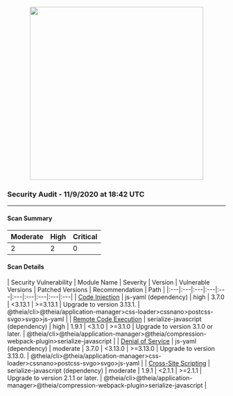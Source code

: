 <div align='center'><br /><img src="https://raw.githubusercontent.com/theia-ide/security-audit/master/assets/security-header.png" width="400px"/></div>

### Security Audit - 11/9/2020 at 18:42 UTC
-- -

#### Scan Summary

| Moderate | High | Critical |
|:---|:---|:---|
| 2 | 2 | 0 |


#### Scan Details

| Security Vulnerability | Module Name | Severity | Version | Vulnerable Versions | Patched Versions | Recommendation | Path |
|:---|:---|:---|:---|:---|:---|:---|:---|:---|:---|
| [Code Injection](https://npmjs.com/advisories/813) | js-yaml (dependency) | high | 3.7.0 | <3.13.1 | >=3.13.1 | Upgrade to version 3.13.1. | @theia/cli>@theia/application-manager>css-loader>cssnano>postcss-svgo>svgo>js-yaml |
| [Remote Code Execution](https://npmjs.com/advisories/1548) | serialize-javascript (dependency) | high | 1.9.1 | <3.1.0 | >=3.1.0 | Upgrade to version 3.1.0 or later. | @theia/cli>@theia/application-manager>@theia/compression-webpack-plugin>serialize-javascript |
| [Denial of Service](https://npmjs.com/advisories/788) | js-yaml (dependency) | moderate | 3.7.0 | <3.13.0 | >=3.13.0 | Upgrade to version 3.13.0. | @theia/cli>@theia/application-manager>css-loader>cssnano>postcss-svgo>svgo>js-yaml |
| [Cross-Site Scripting](https://npmjs.com/advisories/1426) | serialize-javascript (dependency) | moderate | 1.9.1 | <2.1.1 | >=2.1.1 | Upgrade to version 2.1.1 or later. | @theia/cli>@theia/application-manager>@theia/compression-webpack-plugin>serialize-javascript |

